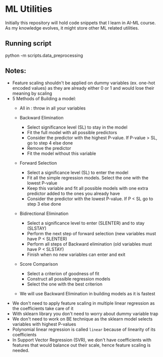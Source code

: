 # ML Utilities
Initially this repository will hold code snippets that I learn in AI-ML course. 
As my knowledge evolves, it might store other ML related utilities.

## Running script
python -m scripts.data_preprocessing

## Notes:
- Feature scaling shouldn't be applied on dummy variables (ex. one-hot encoded values) as they are already either 0 or 1 and would lose their meaning by scaling
- 5 Methods of Building a model:
    - All in : throw in all your variables
    - Backward Elimination
        - Select significance level (SL) to stay in the model
        - Fit the full model with all possible predictors
        - Consider the predictor with the highest P-value. If P-value > SL, go to step 4 else done
        - Remove the predictor
        - Fit the model without this variable
    - Forward Selection
        - Select a significance level (SL) to enter the model 
        - Fit all the simple regression models. Select the one with the lowest P-value
        - Keep this variable and fit all possible models with one extra predictor added to the ones you already have 
        - Consider the predictor with the lowest P-value. If P < SL go to step 3 else done
    - Bidirectional Elimination
        - Select a significance level to enter (SLENTER) and to stay (SLSTAY)
        - Perform the next step of forward selection (new variables must have P < SLENTER)
        - Perform all steps of Backward elimination (old variables must have P < SLSTAY)
        - Finish when no new variables can enter and exit
    - Score Comparison
        - Select a criterion of goodness of fit
        - Construct all possible regression models 
        - Select the one with the best criterion
    
    - We will use Backward Elimination in building models as it is fastest
- We don't need to apply feature scaling in multiple linear regression as the coefficients take care of it
- With sklearn library you don't need to worry about dummy variable trap 
- We don't need to work on BE technique as the sklearn model selects variables with highest P-values 
- Polynomial linear regression is called `linear` because of linearity of its coefficients
- In Support Vector Regression (SVR), we don't have coefficients with features that would balance out their scale, hence feature scaling is needed.